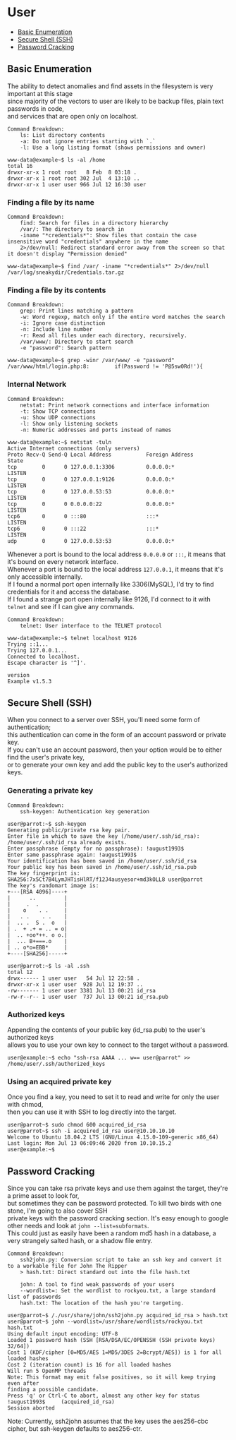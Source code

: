 # User

 - [Basic Enumeration](User.md#basic-enumeration)
 - [Secure Shell (SSH)](User.md#secure-shell-ssh)
 - [Password Cracking](User.md#password-cracking)

## Basic Enumeration
The ability to detect anomalies and find assets in the filesystem is very important at this stage  
since majority of the vectors to user are likely to be backup files, plain text passwords in code,  
and services that are open only on localhost.

```
Command Breakdown:
    ls: List directory contents
    -a: Do not ignore entries starting with `.`
    -l: Use a long listing format (shows permissions and owner)
```

```console
www-data@example~$ ls -al /home
total 16
drwxr-xr-x 1 root root   8 Feb  8 03:18 .
drwxr-xr-x 1 root root 302 Jul  4 13:10 ..
drwxr-xr-x 1 user user 966 Jul 12 16:30 user
```

### Finding a file by its name
```
Command Breakdown:
    find: Search for files in a directory hierarchy
    /var/: The directory to search in
    -iname "*credentials*": Show files that contain the case insensitive word "credentials" anywhere in the name
    2>/dev/null: Redirect standard error away from the screen so that it doesn't display "Permission denied" 
```

```console
www-data@example~$ find /var/ -iname "*credentials*" 2>/dev/null
/var/log/sneakydir/Credentials.tar.gz
```

### Finding a file by its contents
```
Command Breakdown:
    grep: Print lines matching a pattern
    -w: Word regexp, match only if the entire word matches the search
    -i: Ignore case distinction
    -n: Include line number
    -r: Read all files under each directory, recursively.
    /var/www/: Directory to start search
    -e "password": Search pattern
```

```console
www-data@example~$ grep -winr /var/www/ -e "password"
/var/www/html/login.php:8:        if(Password != 'P@5sw0Rd!'){
```

### Internal Network 
```
Command Breakdown:
    netstat: Print network connections and interface information
    -t: Show TCP connections
    -u: Show UDP connections
    -l: Show only listening sockets
    -n: Numeric addresses and ports instead of names
```

```console
www-data@example:~$ netstat -tuln
Active Internet connections (only servers)
Proto Recv-Q Send-Q Local Address           Foreign Address         State
tcp        0      0 127.0.0.1:3306          0.0.0.0:*               LISTEN
tcp        0      0 127.0.0.1:9126          0.0.0.0:*               LISTEN
tcp        0      0 127.0.0.53:53           0.0.0.0:*               LISTEN
tcp        0      0 0.0.0.0:22              0.0.0.0:*               LISTEN
tcp6       0      0 :::80                   :::*                    LISTEN
tcp6       0      0 :::22                   :::*                    LISTEN
udp        0      0 127.0.0.53:53           0.0.0.0:*                     
```
Whenever a port is bound to the local address `0.0.0.0` or `:::`, it means that it's bound on every network interface.  
Whenever a port is bound to the local address `127.0.0.1`, it means that it's only accessible internally.  
If I found a normal port open internally like 3306(MySQL), I'd try to find credentials for it and access the database.  
If I found a strange port open internally like 9126, I'd connect to it with `telnet` and see if I can give any commands.  

```
Command Breakdown:
    telnet: User interface to the TELNET protocol
```

```console
www-data@example:~$ telnet localhost 9126
Trying ::1...
Trying 127.0.0.1...
Connected to localhost.
Escape character is '^]'.

version
Example v1.5.3
```

## Secure Shell (SSH)
When you connect to a server over SSH, you'll need some form of authentication;  
this authentication can come in the form of an account password or private key.  
If you can't use an account password, then your option would be to either find the user's private key,  
or to generate your own key and add the public key to the user's authorized keys.

### Generating a private key
```
Command Breakdown:
    ssh-keygen: Authentication key generation
```

```console
user@parrot:~$ ssh-keygen
Generating public/private rsa key pair.
Enter file in which to save the key (/home/user/.ssh/id_rsa): 
/home/user/.ssh/id_rsa already exists.
Enter passphrase (empty for no passphrase): !august1993$
Enter same passphrase again: !august1993$
Your identification has been saved in /home/user/.ssh/id_rsa
Your public key has been saved in /home/user/.ssh/id_rsa.pub
The key fingerprint is:
SHA256:7x5Ct7B4LymJHTisHlRT/f12J4ausyesor+md3kOLL8 user@parrot
The key's randomart image is:
+---[RSA 4096]----+
|      ..         |
|     .  .        |
|    o    . .     |
|   . .    . .    |
|  .. .  S .  o   |
| .  + .+ = .. = o|
|  .. +oo*++. o o.|
|  ... B+===.o    |
| .. o*o=EBB*     |
+----[SHA256]-----+

user@parrot:~$ ls -al .ssh
total 12
drwx------ 1 user user   54 Jul 12 22:58 .
drwxr-xr-x 1 user user  928 Jul 12 19:37 ..
-rw------- 1 user user 3381 Jul 13 00:21 id_rsa
-rw-r--r-- 1 user user  737 Jul 13 00:21 id_rsa.pub
```

### Authorized keys
Appending the contents of your public key (id_rsa.pub) to the user's authorized keys  
allows you to use your own key to connect to the target without a password.

```console
user@example:~$ echo "ssh-rsa AAAA ... w== user@parrot" >> /home/user/.ssh/authorized_keys
```

### Using an acquired private key
Once you find a key, you need to set it to read and write for only the user with chmod,  
then you can use it with SSH to log directly into the target.

```console
user@parrot~$ sudo chmod 600 acquired_id_rsa
user@parrot~$ ssh -i acquired_id_rsa user@10.10.10.10
Welcome to Ubuntu 18.04.2 LTS (GNU/Linux 4.15.0-109-generic x86_64)
Last login: Mon Jul 13 06:09:46 2020 from 10.10.15.2
user@example:~$ 
```

## Password Cracking
Since you can take rsa private keys and use them against the target, they're a prime asset to look for,  
but sometimes they can be password protected. To kill two birds with one stone, I'm going to also cover SSH  
private keys with the password cracking section. It's easy enough to google other needs and look at `john --list=subformats`.  
This could just as easily have been a random md5 hash in a database, a very strangely salted hash, or a shadow file entry.

```
Command Breakdown:
    ssh2john.py: Conversion script to take an ssh key and convert it to a workable file for John The Ripper
    > hash.txt: Direct standard out into the file hash.txt
    
    john: A tool to find weak passwords of your users
    --wordlist=: Set the wordlist to rockyou.txt, a large standard list of passwords
    hash.txt: The location of the hash you're targeting.
```

```console
user@parrot~$ /./usr/share/john/ssh2john.py acquired_id_rsa > hash.txt
user@parrot~$ john --wordlist=/usr/share/wordlists/rockyou.txt hash.txt 
Using default input encoding: UTF-8
Loaded 1 password hash (SSH [RSA/DSA/EC/OPENSSH (SSH private keys) 32/64])
Cost 1 (KDF/cipher [0=MD5/AES 1=MD5/3DES 2=Bcrypt/AES]) is 1 for all loaded hashes
Cost 2 (iteration count) is 16 for all loaded hashes
Will run 5 OpenMP threads
Note: This format may emit false positives, so it will keep trying even after
finding a possible candidate.
Press 'q' or Ctrl-C to abort, almost any other key for status
!august1993$     (acquired_id_rsa)
Session aborted
```
Note: Currently, ssh2john assumes that the key uses the aes256-cbc cipher, but ssh-keygen defaults to aes256-ctr.
